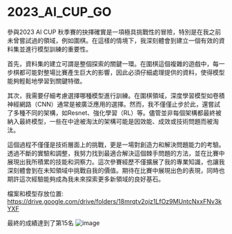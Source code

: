 ﻿# 2023_AI_CUP_GO
參與2023 AI CUP 秋季賽的抉擇確實是一項極具挑戰性的冒險，特別是在我之前未曾嘗試過的領域，例如圍棋。在這樣的情境下，我深刻體會到建立一個有效的資料集並進行模型訓練的重要性。

首先，資料集的建立可謂是整個探索的關鍵一環。在圍棋這個複雜的遊戲中，每一步棋都可能對整場比賽產生巨大的影響，因此必須仔細處理提供的資料，使得模型能夠輕鬆地學習到關鍵特徵。

其次，我需要仔細考慮選擇哪種模型進行訓練。在圍棋領域，深度學習模型如卷積神經網路（CNN）通常是被廣泛應用的選擇。然而，我不僅僅止步於此，還嘗試了多種不同的架構，如Resnet、強化學習（RL）等。儘管並非每個架構都最終被納入最終模型，一些在中途被淘汰的架構可能是因效能、成效或技術問題而被淘汰。

這個過程不僅僅是技術層面上的挑戰，更是一場對創造力和解決問題能力的考驗。透過不斷的實驗和調整，我努力找到最適合解決這個棘手問題的方法，並在比賽中展現出我所積累的技能和洞察力。這次參賽經歷不僅擴展了我的專業知識，也讓我深刻體會到在未知領域中挑戰自我的價值。期待在比賽中展現出色的表現，同時也期許這次經驗能夠成為我未來探索更多新領域的良好基石。

檔案和模型存放位置: https://drive.google.com/drive/folders/18mrqtv2ojz1LfOz9MUntcNxxFNv3kYXF

最終的成績達到了第15名
![image](https://github.com/IcerZMa/2023_AI_CUP_GO/blob/main/final_rank.png?raw=true)

